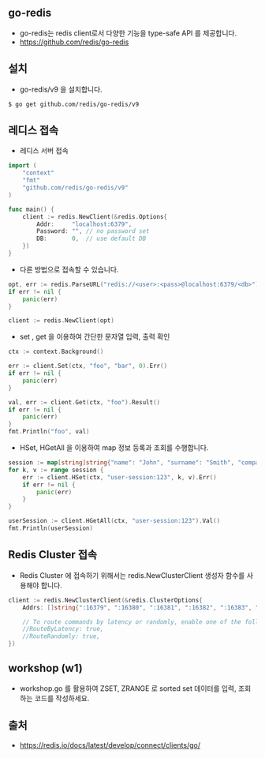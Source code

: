 ## go-redis
* go-redis는 redis client로서 다양한 기능을  type-safe API 를 제공합니다.
* https://github.com/redis/go-redis

## 설치
* go-redis/v9 을 설치합니다.
```shell
$ go get github.com/redis/go-redis/v9
```
## 레디스 접속
* 레디스 서버 접속 
```go
import (
	"context"
	"fmt"
	"github.com/redis/go-redis/v9"
)

func main() {
    client := redis.NewClient(&redis.Options{
        Addr:	  "localhost:6379",
        Password: "", // no password set
        DB:		  0,  // use default DB
    })
}
```
* 다른 방법으로 접속할 수 있습니다.
```go
opt, err := redis.ParseURL("redis://<user>:<pass>@localhost:6379/<db>")
if err != nil {
	panic(err)
}

client := redis.NewClient(opt)
```

* set , get 을 이용하여 간단한 문자열 입력, 출력 확인
```go
ctx := context.Background()

err := client.Set(ctx, "foo", "bar", 0).Err()
if err != nil {
    panic(err)
}

val, err := client.Get(ctx, "foo").Result()
if err != nil {
    panic(err)
}
fmt.Println("foo", val)
```
* HSet, HGetAll 을 이용하여 map 정보 등록과 조회를 수행합니다.
```go
session := map[string]string{"name": "John", "surname": "Smith", "company": "Redis", "age": "29"}
for k, v := range session {
    err := client.HSet(ctx, "user-session:123", k, v).Err()
    if err != nil {
        panic(err)
    }
}

userSession := client.HGetAll(ctx, "user-session:123").Val()
fmt.Println(userSession)
```

## Redis Cluster 접속
* Redis Cluster 에 접속하기 위해서는 redis.NewClusterClient 생성자 함수를 사용해야 합니다. 
```go
client := redis.NewClusterClient(&redis.ClusterOptions{
    Addrs: []string{":16379", ":16380", ":16381", ":16382", ":16383", ":16384"},

    // To route commands by latency or randomly, enable one of the following.
    //RouteByLatency: true,
    //RouteRandomly: true,
})
```

##  workshop (w1) 
* workshop.go 를 활용하여 ZSET, ZRANGE 로 sorted set 데이터를 입력, 조회하는 코드를 작성하세요.

## 출처
* https://redis.io/docs/latest/develop/connect/clients/go/